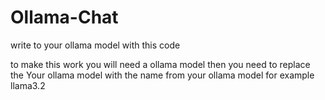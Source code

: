 # Ollama-Chat
write to your ollama model with this code

to make this work you will need a ollama model
then you need to replace the Your ollama model with the name from your ollama model for example llama3.2
